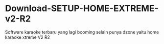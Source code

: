 # Download-SETUP-HOME-EXTREME-v2-R2
Software karaoke terbaru yang lagi booming selain punya dzone yaitu home karaoke xtreme V2 R2

